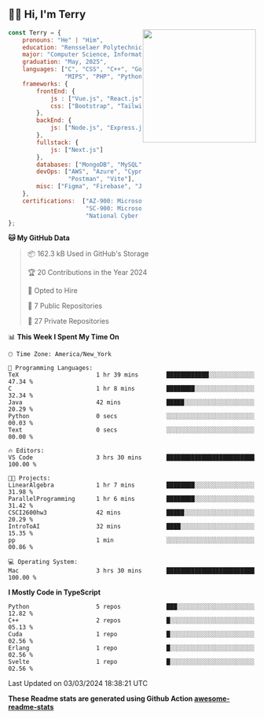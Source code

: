 <h2>👋🏻 Hi, I'm Terry</h2>

<img align='right' src="https://media.giphy.com/media/fkZukR450RQ1qnGaq9/giphy.gif" width="230">

```javascript
const Terry = {
    pronouns: "He" | "Him",
    education: "Rensselaer Polytechnic Institute",
    major: "Computer Science, Information Technology and Web Science",
    graduation: "May, 2025",
    languages: ["C", "CSS", "C++", "Go", "Haskell", "HTML", "Java", "Javascript",
                "MIPS", "PHP", "Python", "SQL", "Typescript", "Verilog"],
    frameworks: {
        frontEnd: {
            js : ["Vue.js", "React.js"],
            css: ["Bootstrap", "Tailwind", "Quasar"]
        },
        backEnd: {
            js: ["Node.js", "Express.js"],
        },
        fullstack: {
            js: ["Next.js"]
        },
        databases: ["MongoDB", "MySQL", "PostgreSQL"],
        devOps: ["AWS", "Azure", "Cypress", "Docker🐳", "GitHub", "Playwright",
                 "Postman", "Vite"],
        misc: ["Figma", "Firebase", "Jira", "LaTeX"]
    },
    certifications:  ["AZ‐900: Microsoft Azure Fundamentals",
                      "SC‐900: Microsoft Security, Compliance, and Identity Fundamentals",
                      "National Cyber League Team Game: 4TH PLACE OUT OF 3593"],
};
```
<!--START_SECTION:waka-->
**🐱 My GitHub Data** 

> 📦 162.3 kB Used in GitHub's Storage 
 > 
> 🏆 20 Contributions in the Year 2024
 > 
> 💼 Opted to Hire
 > 
> 📜 7 Public Repositories 
 > 
> 🔑 27 Private Repositories 
 > 
📊 **This Week I Spent My Time On** 

```text
🕑︎ Time Zone: America/New_York

💬 Programming Languages: 
TeX                      1 hr 39 mins        ████████████░░░░░░░░░░░░░   47.34 % 
C                        1 hr 8 mins         ████████░░░░░░░░░░░░░░░░░   32.34 % 
Java                     42 mins             █████░░░░░░░░░░░░░░░░░░░░   20.29 % 
Python                   0 secs              ░░░░░░░░░░░░░░░░░░░░░░░░░   00.03 % 
Text                     0 secs              ░░░░░░░░░░░░░░░░░░░░░░░░░   00.00 % 

🔥 Editors: 
VS Code                  3 hrs 30 mins       █████████████████████████   100.00 % 

🐱‍💻 Projects: 
LinearAlgebra            1 hr 7 mins         ████████░░░░░░░░░░░░░░░░░   31.98 % 
ParallelProgramming      1 hr 6 mins         ████████░░░░░░░░░░░░░░░░░   31.42 % 
CSCI2600hw3              42 mins             █████░░░░░░░░░░░░░░░░░░░░   20.29 % 
IntroToAI                32 mins             ████░░░░░░░░░░░░░░░░░░░░░   15.35 % 
pp                       1 min               ░░░░░░░░░░░░░░░░░░░░░░░░░   00.86 % 

💻 Operating System: 
Mac                      3 hrs 30 mins       █████████████████████████   100.00 % 
```

**I Mostly Code in TypeScript** 

```text
Python                   5 repos             ███░░░░░░░░░░░░░░░░░░░░░░   12.82 % 
C++                      2 repos             █░░░░░░░░░░░░░░░░░░░░░░░░   05.13 % 
Cuda                     1 repo              █░░░░░░░░░░░░░░░░░░░░░░░░   02.56 % 
Erlang                   1 repo              █░░░░░░░░░░░░░░░░░░░░░░░░   02.56 % 
Svelte                   1 repo              █░░░░░░░░░░░░░░░░░░░░░░░░   02.56 % 
```




 Last Updated on 03/03/2024 18:38:21 UTC
<!--END_SECTION:waka-->

**These Readme stats are generated using Github Action [awesome-readme-stats](https://github.com/anmol098/waka-readme-stats)**
